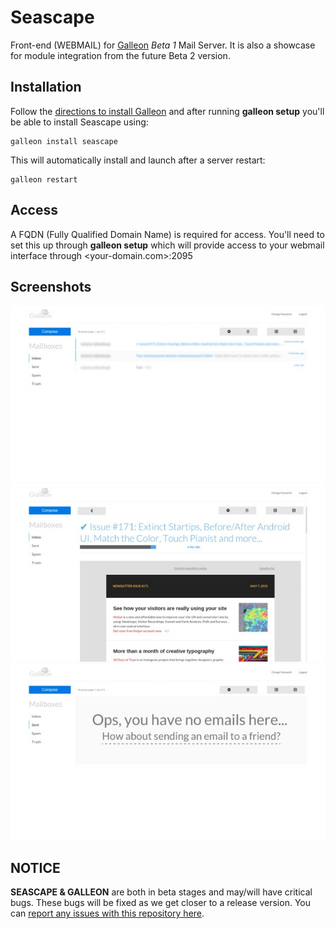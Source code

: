 # Seascape
Front-end (WEBMAIL) for [Galleon](https://github.com/schahriar/galleon) *Beta 1* Mail Server. It is also a showcase for module integration from the future Beta 2 version.

## Installation
Follow the [directions to install Galleon](https://github.com/schahriar/Galleon/blob/master/tutorials/INSTALLATION.md) and after running **galleon setup** you'll be able to install Seascape using:
```
galleon install seascape
```
This will automatically install and launch after a server restart:
```
galleon restart
```

## Access
A FQDN (Fully Qualified Domain Name) is required for access. You'll need to set this up through **galleon setup** which will provide access to your webmail interface through <your-domain.com>:2095

## Screenshots
![Screenshots](./display/email-list.jpg)
![Screenshots](./display/email-show.jpg)
![Screenshots](./display/zero-data.jpg)

## NOTICE
**SEASCAPE & GALLEON** are both in beta stages and may/will have critical bugs. These bugs will be fixed as we get closer to a release version. You can [report any issues with this repository here](https://github.com/schahriar/galleon-seascape/issues/new).
